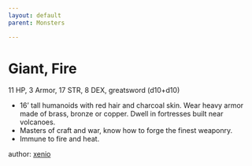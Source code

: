 ```yaml
---
layout: default
parent: Monsters 

--- 
```

# Giant, Fire
11 HP, 3 Armor, 17 STR, 8 DEX, greatsword (d10+d10)  
- 16’ tall humanoids with red hair and charcoal skin.   Wear heavy armor made of brass, bronze or copper.   Dwell in fortresses built near volcanoes.  
- Masters of craft and war, know how to forge the finest weaponry.  
- Immune to fire and heat.  




author: [xenio](https://xenioinabottle.blogspot.com/2021/02/classic-monsters-for-cairnito-part-1.html) 


